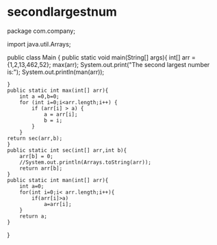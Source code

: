 # secondlargestnum

package com.company;

import java.util.Arrays;

public class Main {
    public static void main(String[] args){
        int[] arr ={1,2,13,462,52};
        max(arr);
        System.out.print("The second largest number is:");
        System.out.println(man(arr));

    }
    public static int max(int[] arr){
        int a =0,b=0;
        for (int i=0;i<arr.length;i++) {
            if (arr[i] > a) {
                a = arr[i];
                b = i;
            }
        }
    return sec(arr,b);
    }
    public static int sec(int[] arr,int b){
        arr[b] = 0;
        //System.out.println(Arrays.toString(arr));
        return arr[b];
    }
    public static int man(int[] arr){
        int a=0;
        for(int i=0;i< arr.length;i++){
            if(arr[i]>a)
                a=arr[i];
        }
        return a;
    }
}
